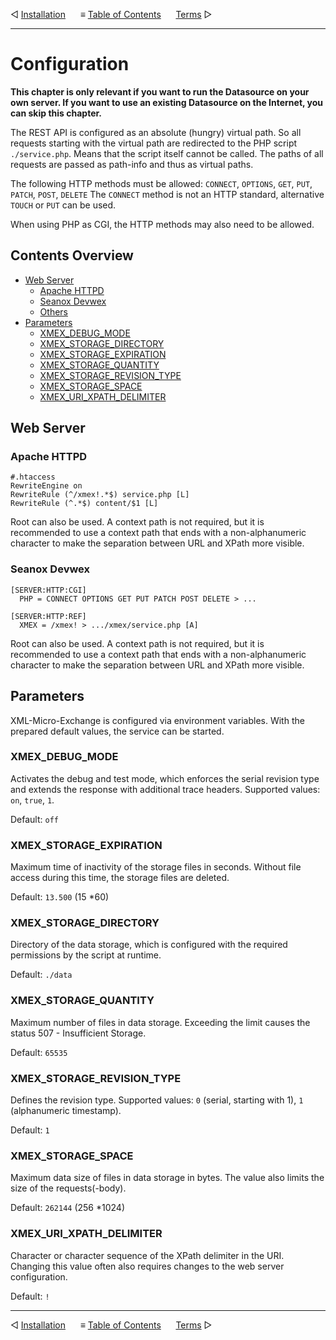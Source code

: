 &#9665; [Installation](installation.md)
&nbsp;&nbsp;&nbsp;&nbsp; &#8801; [Table of Contents](README.md)
&nbsp;&nbsp;&nbsp;&nbsp; [Terms](terms.md) &#9655;
- - -

# Configuration

__This chapter is only relevant if you want to run the Datasource on your own
server. If you want to use an existing Datasource on the Internet, you can skip
this chapter.__

The REST API is configured as an absolute (hungry) virtual path. So all requests
starting with the virtual path are redirected to the PHP script `./service.php`.
Means that the script itself cannot be called. The paths of all requests are
passed as path-info and thus as virtual paths.

The following HTTP methods must be allowed: `CONNECT`, `OPTIONS`, `GET`, `PUT`,
`PATCH`, `POST`, `DELETE` The `CONNECT` method is not an HTTP standard,
alternative `TOUCH` or `PUT` can be used.

When using PHP as CGI, the HTTP methods may also need to be allowed.


## Contents Overview

* [Web Server](#web-server)
  * [Apache HTTPD](#apache-httpd)
  * [Seanox Devwex](#seanox-devwex)
  * [Others](#others)
* [Parameters](#parameters)
  * [XMEX_DEBUG_MODE](#xmex_debug_mode)
  * [XMEX_STORAGE_DIRECTORY](#xmex_storage_directory)
  * [XMEX_STORAGE_EXPIRATION](#xmex_storage_expiration)
  * [XMEX_STORAGE_QUANTITY](#xmex_storage_quantity)
  * [XMEX_STORAGE_REVISION_TYPE](#xmex_storage_revision_type)
  * [XMEX_STORAGE_SPACE](#xmex_storage_space)
  * [XMEX_URI_XPATH_DELIMITER](#xmex_uri_xpath_delimiter)


## Web Server

### Apache HTTPD

```
#.htaccess
RewriteEngine on
RewriteRule (^/xmex!.*$) service.php [L]
RewriteRule (^.*$) content/$1 [L]
```

Root can also be used. A context path is not required, but it is recommended to
use a context path that ends with a non-alphanumeric character to make the
separation between URL and XPath more visible.  

### Seanox Devwex

```
[SERVER:HTTP:CGI]
  PHP = CONNECT OPTIONS GET PUT PATCH POST DELETE > ...
  
[SERVER:HTTP:REF]
  XMEX = /xmex! > .../xmex/service.php [A]
```

Root can also be used. A context path is not required, but it is recommended to
use a context path that ends with a non-alphanumeric character to make the
separation between URL and XPath more visible.  


## Parameters

XML-Micro-Exchange is configured via environment variables. With the prepared
default values, the service can be started.

### XMEX_DEBUG_MODE
Activates the debug and test mode, which enforces the serial revision type and
extends the response with additional trace headers. Supported values: `on`,
`true`, `1`.

Default: `off`

### XMEX_STORAGE_EXPIRATION
Maximum time of inactivity of the storage files in seconds. Without file access
during this time, the storage files are deleted.

Default: `13.500` (15 *60)

### XMEX_STORAGE_DIRECTORY
Directory of the data storage, which is configured with the required permissions
by the script at runtime.

Default: `./data`

### XMEX_STORAGE_QUANTITY
Maximum number of files in data storage. Exceeding the limit causes the status
507 - Insufficient Storage.

Default: `65535`

### XMEX_STORAGE_REVISION_TYPE
Defines the revision type. Supported values: `0` (serial, starting with 1),
`1` (alphanumeric timestamp).

Default: `1`

### XMEX_STORAGE_SPACE
Maximum data size of files in data storage in bytes. The value also limits the
size of the requests(-body).

Default: `262144` (256 *1024)

### XMEX_URI_XPATH_DELIMITER
Character or character sequence of the XPath delimiter in the URI. Changing this
value often also requires changes to the web server configuration.

Default: `!`



- - -
&#9665; [Installation](installation.md)
&nbsp;&nbsp;&nbsp;&nbsp; &#8801; [Table of Contents](README.md)
&nbsp;&nbsp;&nbsp;&nbsp; [Terms](terms.md) &#9655;
